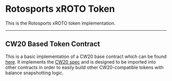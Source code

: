 # Rotosports xROTO Token

This is the Rotosports xROTO token implementation.

---

## CW20 Based Token Contract

This is a basic implementation of a CW20 base contract which can be found [here](https://github.com/CosmWasm/cw-plus/tree/main/contracts/cw20-base). It implements the [CW20 spec](https://github.com/CosmWasm/cosmwasm-plus/tree/master/packages/cw20) and is designed to be imported into other contracts in order to easily build other CW20-compatible tokens with balance snapshotting logic.
